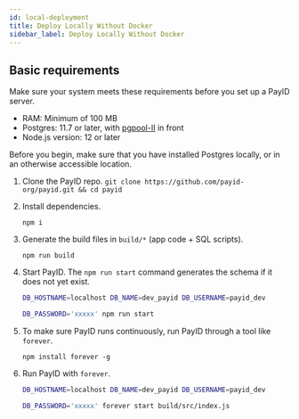 ```yaml
---
id: local-deployment
title: Deploy Locally Without Docker
sidebar_label: Deploy Locally Without Docker
---
```


## Basic requirements

Make sure your system meets these requirements before you set up a PayID server.

- RAM: Minimum of 100 MB
- Postgres: 11.7 or later, with [pgpool-II](https://www.pgpool.net) in front
- Node.js version: 12 or later

Before you begin, make sure that you have installed Postgres locally, or in an otherwise accessible location.

1. Clone the PayID repo.
   `git clone https://github.com/payid-org/payid.git && cd payid`
2. Install dependencies.

   `npm i`

3. Generate the build files in `build/*` (app code + SQL scripts).

   `npm run build`

4. Start PayID. The `npm run start` command generates the schema if it does not yet exist.

   ```bash
   DB_HOSTNAME=localhost DB_NAME=dev_payid DB_USERNAME=payid_dev

   DB_PASSWORD='xxxxx' npm run start
   ```

5. To make sure PayID runs continuously, run PayID through a tool like `forever`.

   `npm install forever -g`

6. Run PayID with `forever`.

   ```bash
   DB_HOSTNAME=localhost DB_NAME=dev_payid DB_USERNAME=payid_dev

   DB_PASSWORD='xxxxx' forever start build/src/index.js
   ```
